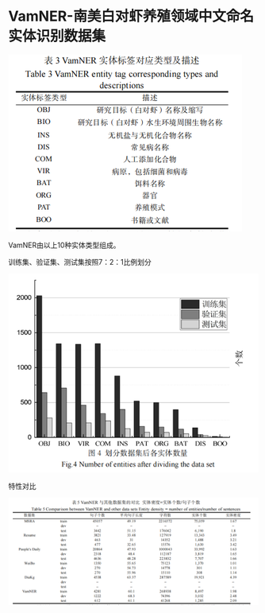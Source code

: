 # VamNER-南美白对虾养殖领域中文命名实体识别数据集

![image-20240225215057469](./实体类型.png)

VamNER由以上10种实体类型组成。



训练集、验证集、测试集按照7：2：1比例划分

![image-20240225215448832](./训练集划分.png)

特性对比

![image-20240225215532265](./特性对比.png)
